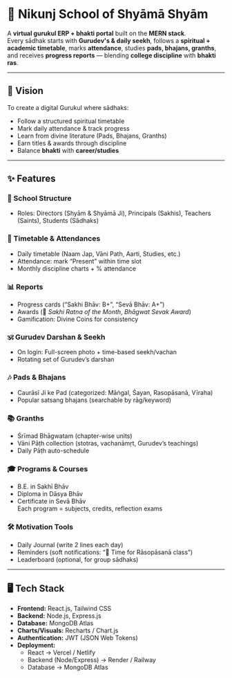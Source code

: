 # 🌸 Nikunj School of Shyāmā Shyām

A **virtual gurukul ERP + bhakti portal** built on the **MERN stack**.  
Every sādhak starts with **Gurudev's & daily seekh**, follows a **spiritual + academic timetable**, marks **attendance**, studies **pads, bhajans, granths**, and receives **progress reports** — blending **college discipline** with **bhakti ras**.  

---

## 🎯 Vision
To create a digital Gurukul where sādhaks:
- Follow a structured spiritual timetable
- Mark daily attendance & track progress
- Learn from divine literature (Pads, Bhajans, Granths)
- Earn titles & awards through discipline
- Balance **bhakti** with **career/studies**

---

## ✨ Features

### 🏫 School Structure
- Roles: Directors (Shyām & Shyāmā Ji), Principals (Sakhis), Teachers (Saints), Students (Sādhaks)

### 📅 Timetable & Attendances
- Daily timetable (Naam Jap, Vāni Path, Aarti, Studies, etc.)
- Attendance: mark “Present” within time slot
- Monthly discipline charts + % attendance

### 📊 Reports
- Progress cards (“Sakhi Bhāv: B+”, “Sevā Bhāv: A+”)
- Awards (🌸 *Sakhi Ratna of the Month*, *Bhāgwat Sevak Award*)
- Gamification: Divine Coins for consistency

### 🕉️ Gurudev Darshan & Seekh
- On login: Full-screen photo + time-based seekh/vachan
- Rotating set of Gurudev’s darshan

### 🎶 Pads & Bhajans
- Caurāsī Ji ke Pad (categorized: Māṅgal, Śayan, Rasopāsanā, Vīraha)
- Popular satsang bhajans (searchable by rāg/keyword)

### 📚 Granths
- Śrīmad Bhāgwatam (chapter-wise units)
- Vāni Pāṭh collection (stotras, vachanāmṛt, Gurudev’s teachings)
- Daily Pāṭh auto-schedule

### 🎓 Programs & Courses
- B.E. in Sakhī Bhāv
- Diploma in Dāsya Bhāv
- Certificate in Sevā Bhāv  
Each program = subjects, credits, reflection exams

### 🛠️ Motivation Tools
- Daily Journal (write 2 lines each day)
- Reminders (soft notifications: “🌸 Time for Rāsopāsanā class”)
- Leaderboard (optional, for group sādhaks)

---

## 🖥️ Tech Stack

- **Frontend:** React.js, Tailwind CSS
- **Backend:** Node.js, Express.js
- **Database:** MongoDB Atlas
- **Charts/Visuals:** Recharts / Chart.js
- **Authentication:** JWT (JSON Web Tokens)
- **Deployment:** 
  - React → Vercel / Netlify
  - Backend (Node/Express) → Render / Railway
  - Database → MongoDB Atlas